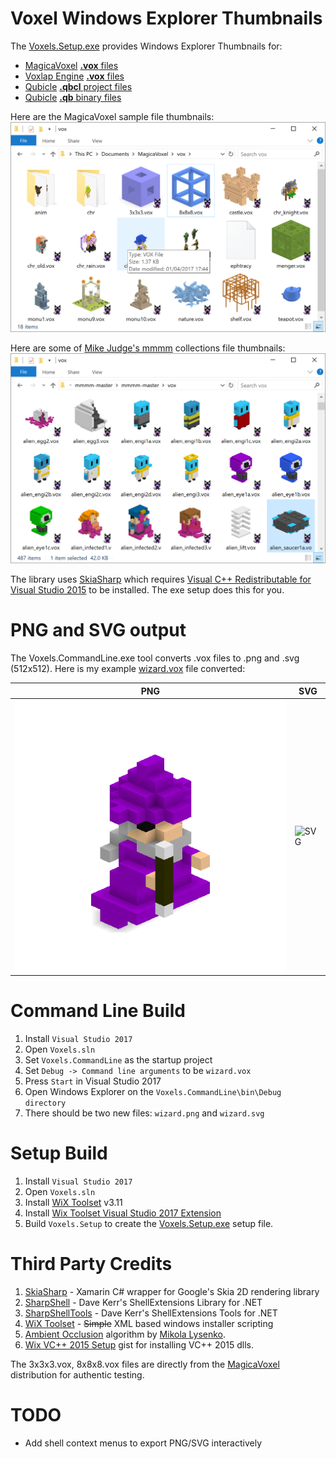 # Voxel Windows Explorer Thumbnails

The [Voxels.Setup.exe](https://github.com/Arlorean/Voxels/releases/latest) provides Windows Explorer Thumbnails for:
- [MagicaVoxel](https://ephtracy.github.io/) [**.vox** files](https://github.com/ephtracy/voxel-model/blob/master/MagicaVoxel-file-format-vox.txt)
- [Voxlap Engine](http://advsys.net/ken/voxlap.htm) [**.vox** files](http://advsys.net/ken/build.htm)
- [Qubicle](http://minddesk.com) [**.qbcl** project files](http://minddesk.com/learn/article.php?id=100)
- [Qubicle](http://minddesk.com) [**.qb** binary files](http://minddesk.com/learn/article.php?id=22)

Here are the MagicaVoxel sample file thumbnails:
![Windows Explorer Thumbnails](Voxels.Website/WindowsExplorer.png)

Here are some of [Mike Judge's mmmm](https://mikelovesrobots.github.io/mmmm/) collections file thumbnails:
![mmmm Thumbnails](Voxels.Website/mmmm.png)

The library uses [SkiaSharp](https://github.com/mono/SkiaSharp#using-skiasharp) which requires [Visual C++ Redistributable for Visual Studio 2015](https://www.microsoft.com/en-us/download/details.aspx?id=48145) to be installed. The exe setup does this for you.

# PNG and SVG output

The Voxels.CommandLine.exe tool converts .vox files to .png and .svg (512x512). Here is my example [wizard.vox](Voxels.CommandLine/wizard.vox) file converted:

PNG             |  SVG
----------------|-------------------------
![PNG](Voxels.Website/wizard.png)  |  ![SVG](https://cdn.rawgit.com/Arlorean/Voxels/df6f605a/Voxels.Website/wizard.svg)

# Command Line Build

1. Install ``Visual Studio 2017``
1. Open ``Voxels.sln``
1. Set ``Voxels.CommandLine`` as the startup project
1. Set ``Debug -> Command line arguments`` to be ``wizard.vox``
1. Press ``Start`` in Visual Studio 2017
1. Open Windows Explorer on the ``Voxels.CommandLine\bin\Debug directory``
1. There should be two new files: ``wizard.png`` and ``wizard.svg``

# Setup Build

1. Install ``Visual Studio 2017``
1. Open ``Voxels.sln``
1. Install [WiX Toolset](http://wixtoolset.org/) v3.11
1. Install [Wix Toolset Visual Studio 2017 Extension](https://marketplace.visualstudio.com/items?itemName=RobMensching.WixToolsetVisualStudio2017Extension)
1. Build ``Voxels.Setup`` to create the [Voxels.Setup.exe](https://github.com/Arlorean/Voxels/releases/download/v1.1/Voxels.Setup.exe) setup file. 

# Third Party Credits

1. [SkiaSharp](https://github.com/mono/SkiaSharp) - Xamarin C# wrapper for Google's Skia 2D rendering library
1. [SharpShell](https://github.com/dwmkerr/sharpshell) - Dave Kerr's ShellExtensions Library for .NET
1. [SharpShellTools](https://github.com/dwmkerr/sharpshell) - Dave Kerr's ShellExtensions Tools for .NET
1. [WiX Toolset](http://wixtoolset.org/) - ~~Simple~~ XML based windows installer scripting
1. [Ambient Occlusion](https://0fps.net/2013/07/03/ambient-occlusion-for-minecraft-like-worlds/) algorithm by [Mikola Lysenko](https://github.com/mikolalysenko).
1. [Wix VC++ 2015 Setup](https://gist.github.com/nathancorvussolis/6852ba282647aeb0c5c00e742e28eb48) gist for installing VC++ 2015 dlls.

The 3x3x3.vox, 8x8x8.vox files are directly from the [MagicaVoxel](https://ephtracy.github.io/) distribution for authentic testing.

# TODO

* Add shell context menus to export PNG/SVG interactively 
